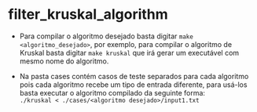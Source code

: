﻿# filter_kruskal_algorithm

- Para compilar o algoritmo desejado basta digitar `make <algoritmo_desejado>`, por exemplo, para compilar o algoritmo de Kruskal basta digitar `make kruskal` que irá gerar um executável com mesmo nome do algoritmo.

- Na pasta cases contém casos de teste separados para cada algoritmo pois cada algoritmo recebe um tipo de entrada diferente, para usá-los basta executar o algoritmo compilado da seguinte forma:  
`./kruskal < ./cases/<algoritmo desejado>/input1.txt`
